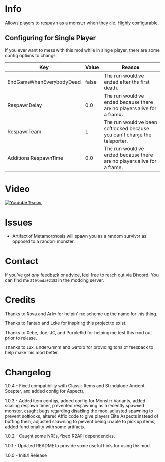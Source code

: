 ﻿
# Info

Allows players to respawn as a monster when they die. Highly configurable.

## Configuring for Single Player

If you ever want to mess with this mod while in single player, there are some config options to change.

| Key | Value | Reason |
|---|---|---|
|EndGameWhenEverybodyDead|false|The run would've ended after the first death.|
|RespawnDelay|0.0|The run would've ended because there are no players alive for a frame.|
|RespawnTeam|1|The run would've been softlocked because you can't charge the teleporter.|
|AdditionalRespawnTime|0.0|The run would've ended because there are no players alive for a frame.|

# Video

[![Youtube Teaser](https://img.youtube.com/vi/4BdSJ4V8CPI/0.jpg)](https://www.youtube.com/watch?v=4BdSJ4V8CPI)

# Issues

- Artifact of Metamorphosis will spawn you as a random survivor as opposed to a random monster.

# Contact

If you've got *any* feedback or advice, feel free to reach out via Discord. You can find me at `Wonda#2183` in the modding server.

# Credits

Thanks to Nova and Arky for helpin' me scheme up the name for this thing.

Thanks to Fantab and Loke for inspiring this project to exist. 

Thanks to Cebe, Joe, JC, and PurpleKid for helping me test this mod out prior to release.

Thanks to Lux, EnderGrimm and Gaforb for providing tons of feedback to help make this mod better.

# Changelog

1.0.4 - Fixed compatibility with Classic Items and Standalone Ancient Scepter, and added config for Aspects.

1.0.3 - Added item configs, added config for Monster Variants, added scaling respawn timer, prevented respawning as a recently spawned monster, caught bugs regarding disabling the mod, adjusted spawning to prevent softlocks, altered Affix code to give players Elite Aspects instead of buffing them, adjusted spawning to prevent being unable to pick up items, added functionality with some artifacts.

1.0.2 - Caught some NREs, fixed R2API dependencies.

1.0.1 - Updated README to provide some useful hints for using the mod.

1.0.0 - Initial Release